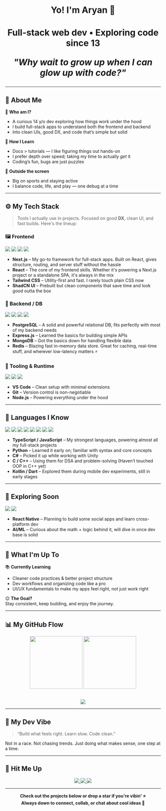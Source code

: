 <h1 align="center">Yo! I'm Aryan 👋<h1/>

<p align="center">Full-stack web dev • Exploring code since 13</p>      
  
<p align="center"><i>"Why wait to grow up when I can glow up with code?"</i></p>      
      
---      
      
## 🚀 About Me      
      
🎯 **Who am I?**      
- A curious 14 y/o dev exploring how things work under the hood        
- I build full-stack apps to understand both the frontend and backend        
- Into clean UIs, good DX, and code that’s simple but solid      
      
🧠 **How I Learn**      
- Docs > tutorials — I like figuring things out hands-on        
- I prefer depth over speed; taking my time to actually *get* it        
- Coding’s fun, bugs are just puzzles      
      
🏀 **Outside the screen**      
- Big on sports and staying active        
- I balance code, life, and play — one debug at a time      
      
---      
      
## ⚙️ My Tech Stack      
      
> Tools I actually use in projects. Focused on good **DX**, clean UI, and fast builds. Here's the lineup:      
      
### 🖼 Frontend      
      
<div align="left">      
  <img src="https://img.shields.io/badge/Next.js-000000?style=for-the-badge&logo=nextdotjs&logoColor=white" />      
  <img src="https://img.shields.io/badge/React-1C1C1C?style=for-the-badge&logo=react&logoColor=61DAFB" />      
  <img src="https://img.shields.io/badge/TailwindCSS-0F172A?style=for-the-badge&logo=tailwindcss&logoColor=38BDF8" />      
  <img src="https://img.shields.io/badge/ShadCN_UI-0F0F0F?style=for-the-badge&logo=radixui&logoColor=white" />      
</div>      
      
- **Next.js** – My go-to framework for full-stack apps. Built on React, gives structure, routing, and server stuff without the hassle        
- **React** – The core of my frontend skills. Whether it's powering a Next.js project or a standalone SPA, it's always in the mix        
- **Tailwind CSS** – Utility-first and fast. I rarely touch plain CSS now        
- **ShadCN UI** – Prebuilt but clean components that save time and look good outta the box      
      
### 🧩 Backend / DB      
      
<div align="left">    
  <img src="https://img.shields.io/badge/PostgreSQL-1C1C1C?style=for-the-badge&logo=postgresql&logoColor=white" />    
  <img src="https://img.shields.io/badge/Express.js-1C1C1C?style=for-the-badge&logo=express&logoColor=white" />    
  <img src="https://img.shields.io/badge/MongoDB-1C1C1C?style=for-the-badge&logo=mongodb&logoColor=47A248" />    
  <img src="https://img.shields.io/badge/Redis-1C1C1C?style=for-the-badge&logo=redis&logoColor=DC382D" />  
</div>    
    
- **PostgreSQL** – A solid and powerful relational DB, fits perfectly with most of my backend needs       
- **Express.js** – Learned the basics for building simple APIs      
- **MongoDB** – Got the basics down for handling flexible data    
- **Redis** – Blazing fast in-memory data store. Great for caching, real-time stuff, and wherever low-latency matters ⚡    
      
### 🔧 Tooling & Runtime      
      
<div align="left">      
  <img src="https://img.shields.io/badge/VSCode-1C1C1C?style=for-the-badge&logo=visualstudiocode&logoColor=007ACC" />      
  <img src="https://img.shields.io/badge/Git-1C1C1C?style=for-the-badge&logo=git&logoColor=F05032" />      
  <img src="https://img.shields.io/badge/Node.js-1C1C1C?style=for-the-badge&logo=nodedotjs&logoColor=339933" />      
</div>      
      
- **VS Code** – Clean setup with minimal extensions        
- **Git** – Version control is non-negotiable        
- **Node.js** – Powering everything under the hood      
      
---      

## 🧠 Languages I Know

<div align="left">  
  <img src="https://img.shields.io/badge/TypeScript-1C1C1C?style=for-the-badge&logo=typescript&logoColor=3178C6" />  
  <img src="https://img.shields.io/badge/JavaScript-1C1C1C?style=for-the-badge&logo=javascript&logoColor=F7DF1E" />  
  <img src="https://img.shields.io/badge/Python-1C1C1C?style=for-the-badge&logo=python&logoColor=3776AB" />  
  <img src="https://img.shields.io/badge/CSharp-1C1C1C?style=for-the-badge&logo=csharp&logoColor=239120" />  
  <img src="https://img.shields.io/badge/C++-1C1C1C?style=for-the-badge&logo=cpp&logoColor=00599C" />  
  <img src="https://img.shields.io/badge/C-1C1C1C?style=for-the-badge&logo=c&logoColor=A8B9CC" />  
  <img src="https://img.shields.io/badge/Kotlin-1C1C1C?style=for-the-badge&logo=kotlin&logoColor=7F52FF" />  
  <img src="https://img.shields.io/badge/Dart-1C1C1C?style=for-the-badge&logo=dart&logoColor=0175C2" />  
</div>  

- **TypeScript / JavaScript** – My strongest languages, powering almost all my full-stack projects  
- **Python** – Learned it early on; familiar with syntax and core concepts  
- **C#** – Picked it up while working with Unity  
- **C / C++** – Using them for DSA and problem-solving (Haven’t touched OOP in C++ yet)  
- **Kotlin / Dart** – Explored them during mobile dev experiments, still in early stages  

---      

## 🔮 Exploring Soon      
      
<div align="left">      
  <img src="https://img.shields.io/badge/React_Native-1C1C1C?style=for-the-badge&logo=react&logoColor=61DAFB" />      
  <img src="https://img.shields.io/badge/AI_/_ML-1C1C1C?style=for-the-badge&logo=openai&logoColor=white" />      
</div>      
      
- **React Native** – Planning to build some social apps and learn cross-platform dev        
- **AI/ML** – Curious about the math + logic behind it, will dive in once dev base is solid        
      
---      
      
## 🔭 What I'm Up To      
      
📚 **Currently Learning**    
- Cleaner code practices & better project structure    
- Dev workflows and organizing code like a pro    
- UI/UX fundamentals to make my apps feel right, not just work right    
      
😌 **The Goal?**    
Stay consistent, keep building, and enjoy the journey.    
      
---      
      
## 📊 My GitHub Flow      
      
<div align="center">      
  <img src="https://github-readme-stats.vercel.app/api?username=rajaryandew&show_icons=true&theme=radical&hide_border=true" height="170px"/>      
  <img src="https://github-readme-stats.vercel.app/api/top-langs/?username=rajaryandew&layout=compact&theme=radical&hide_border=true" height="170px"/>      
</div>      
      
<br/>      
      
<p align="center">      
  <img src="https://streak-stats.demolab.com?user=rajaryandew&theme=react&hide_border=true" />      
</p>      
      
---      
      
## 🧘 My Dev Vibe      
      
> “Build what feels right. Learn slow. Code clean.”      
      
Not in a race. Not chasing trends. Just doing what makes sense, one step at a time.      
      
---      
      
## 🔗 Hit Me Up      
      
<p align="center">      
  <a href="https://github.com/rajaryandew" target="_blank">      
    <img src="https://img.shields.io/badge/GitHub-rajaryandew-1C1C1C?style=for-the-badge&logo=github&logoColor=white"/>      
  </a>      
  <a href="https://x.com/rajaryandew" target="_blank">      
    <img src="https://img.shields.io/badge/X-rajaryandew-1C1C1C?style=for-the-badge&logo=x&logoColor=white"/>      
  </a>      
  <a href="https://discord.com/users/rajaryandew" target="_blank">      
    <img src="https://img.shields.io/badge/Discord-rajaryandew-1C1C1C?style=for-the-badge&logo=discord&logoColor=5865F2"/>      
  </a>      
</p>      
      
---      
      
<p align="center">      
  <b>Check out the projects below or drop a star if you're vibin' ⭐<br/>      
  Always down to connect, collab, or chat about cool ideas 💬</b>      
</p>
